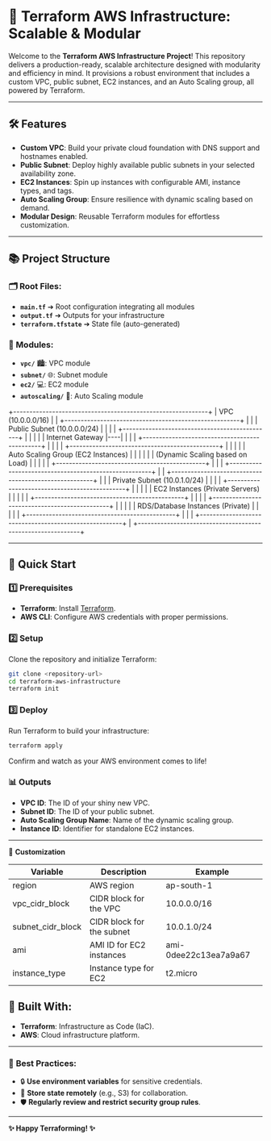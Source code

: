 # 🚀 Terraform AWS Infrastructure: Scalable & Modular  

Welcome to the **Terraform AWS Infrastructure Project**! This repository delivers a production-ready, scalable architecture designed with modularity and efficiency in mind. It provisions a robust environment that includes a custom VPC, public subnet, EC2 instances, and an Auto Scaling group, all powered by Terraform.

---

## 🛠️ Features  

- **Custom VPC**: Build your private cloud foundation with DNS support and hostnames enabled.  
- **Public Subnet**: Deploy highly available public subnets in your selected availability zone.  
- **EC2 Instances**: Spin up instances with configurable AMI, instance types, and tags.  
- **Auto Scaling Group**: Ensure resilience with dynamic scaling based on demand.  
- **Modular Design**: Reusable Terraform modules for effortless customization.  

---

## 📚 Project Structure

### 🗂️ Root Files:
- **`main.tf`** ➔ Root configuration integrating all modules
- **`output.tf`** ➔ Outputs for your infrastructure
- **`terraform.tfstate`** ➔ State file (auto-generated)

### 🔧 Modules:
- **`vpc/`** 🏙️: VPC module
- **`subnet/`** 🌐: Subnet module
- **`ec2/`** 💻: EC2 module
- **`autoscaling/`** 🔁: Auto Scaling module
  

+------------------------------------------------------------+
|                       VPC (10.0.0.0/16)                   |
|  +------------------------------------------------------+  |
|  |  Public Subnet (10.0.0.0/24)                         |  |
|  |  +----------------------------------------------+    |  |
|  |  |               Internet Gateway             |----|  |
|  |  +----------------------------------------------+    |  |
|  |  +----------------------------------------------+    |  |
|  |  |     Auto Scaling Group (EC2 Instances)      |    |  |
|  |  |    (Dynamic Scaling based on Load)         |    |  |
|  |  +----------------------------------------------+    |  |
|  +------------------------------------------------------+  |
|  +------------------------------------------------------+  |
|  |  Private Subnet (10.0.1.0/24)                        |  |
|  |  +----------------------------------------------+    |  |
|  |  |       EC2 Instances (Private Servers)       |    |  |
|  |  +----------------------------------------------+    |  |
|  |  +----------------------------------------------+    |  |
|  |  |     RDS/Database Instances (Private)        |    |  |
|  |  +----------------------------------------------+    |  |
|  +------------------------------------------------------+  |
+------------------------------------------------------------+


---

## 🚀 Quick Start  

### 1️⃣ Prerequisites  
- **Terraform**: Install [Terraform](https://www.terraform.io/downloads.html).  
- **AWS CLI**: Configure AWS credentials with proper permissions.  

### 2️⃣ Setup  
Clone the repository and initialize Terraform:  
```bash  
git clone <repository-url>  
cd terraform-aws-infrastructure  
terraform init
```

### 3️⃣ Deploy
Run Terraform to build your infrastructure:

```bash
terraform apply  
```
Confirm and watch as your AWS environment comes to life!

### 📊 **Outputs**

- **VPC ID**: The ID of your shiny new VPC.
- **Subnet ID**: The ID of your public subnet.
- **Auto Scaling Group Name**: Name of the dynamic scaling group.
- **Instance ID**: Identifier for standalone EC2 instances.

---

🌟 **Customization**


| Variable          | Description                         | Example                   |
|-------------------|-------------------------------------|---------------------------|
| region            | AWS region                          | ap-south-1                |
| vpc_cidr_block    | CIDR block for the VPC              | 10.0.0.0/16               |
| subnet_cidr_block | CIDR block for the subnet           | 10.0.1.0/24               |
| ami               | AMI ID for EC2 instances            | ami-0dee22c13ea7a9a67     |
| instance_type     | Instance type for EC2               | t2.micro                  |

## 🤖 **Built With:**
- **Terraform**: Infrastructure as Code (IaC).
- **AWS**: Cloud infrastructure platform.

---

### 🎯 **Best Practices:**
- 🔒 **Use environment variables** for sensitive credentials.
- 📂 **Store state remotely** (e.g., S3) for collaboration.
- 🛡️ **Regularly review and restrict security group rules**.

---

**✨ Happy Terraforming! ✨**



